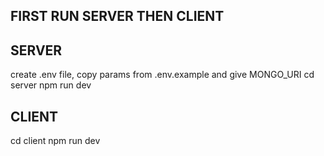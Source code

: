 ## FIRST RUN SERVER THEN CLIENT

## SERVER

create .env file, copy params from .env.example and give MONGO_URI
cd server
npm run dev

## CLIENT

cd client 
npm run dev